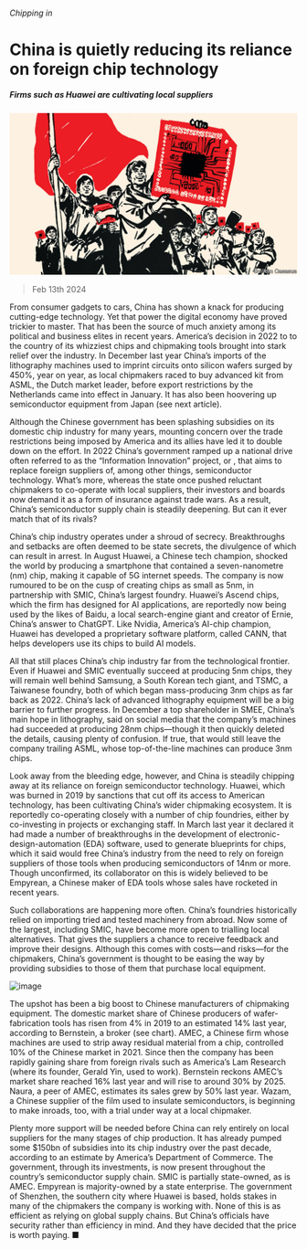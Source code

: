 ###### Chipping in

# China is quietly reducing its reliance on foreign chip technology 

##### Firms such as Huawei are cultivating local suppliers 

![image](images/20240217_WBD001.jpg) 

> Feb 13th 2024 

From consumer gadgets to cars, China has shown a knack for producing cutting-edge technology. Yet  that power the digital economy have proved trickier to master. That has been the source of much anxiety among its political and business elites in recent years. America’s decision in 2022 to  to the country of its whizziest chips and chipmaking tools brought into stark relief  over the industry. In December last year China’s imports of the lithography machines used to imprint circuits onto silicon wafers surged by 450%, year on year, as local chipmakers raced to buy advanced kit from ASML, the Dutch market leader, before export restrictions by the Netherlands came into effect in January. It has also been hoovering up semiconductor equipment from Japan (see next article).

Although the Chinese government has been splashing subsidies on its domestic chip industry for many years, mounting concern over the trade restrictions being imposed by America and its allies have led it to double down on the effort. In 2022 China’s government ramped up a national drive often referred to as the “Information Innovation” project, or , that aims to replace foreign suppliers of, among other things, semiconductor technology. What’s more, whereas the state once pushed reluctant chipmakers to co-operate with local suppliers, their investors and boards now demand it as a form of insurance against trade wars. As a result, China’s semiconductor supply chain is steadily deepening. But can it ever match that of its rivals?

China’s chip industry operates under a shroud of secrecy. Breakthroughs and setbacks are often deemed to be state secrets, the divulgence of which can result in arrest. In August Huawei, a Chinese tech champion, shocked the world by producing a smartphone that contained a seven-nanometre (nm) chip, making it capable of 5G internet speeds. The company is now rumoured to be on the cusp of creating chips as small as 5nm, in partnership with SMIC, China’s largest foundry. Huawei’s Ascend chips, which the firm has designed for AI applications, are reportedly now being used by the likes of Baidu, a local search-engine giant and creator of Ernie, China’s answer to ChatGPT. Like Nvidia, America’s AI-chip champion, Huawei has developed a proprietary software platform, called CANN, that helps developers use its chips to build AI models.

All that still places China’s chip industry far from the technological frontier. Even if Huawei and SMIC eventually succeed at producing 5nm chips, they will remain well behind Samsung, a South Korean tech giant, and TSMC, a Taiwanese foundry, both of which began mass-producing 3nm chips as far back as 2022. China’s lack of advanced lithography equipment will be a big barrier to further progress. In December a top shareholder in SMEE, China’s main hope in lithography, said on social media that the company’s machines had succeeded at producing 28nm chips—though it then quickly deleted the details, causing plenty of confusion. If true, that would still leave the company trailing ASML, whose top-of-the-line machines can produce 3nm chips.

Look away from the bleeding edge, however, and China is steadily chipping away at its reliance on foreign semiconductor technology. Huawei, which was burned in 2019 by sanctions that cut off its access to American technology, has been cultivating China’s wider chipmaking ecosystem. It is reportedly co-operating closely with a number of chip foundries, either by co-investing in projects or exchanging staff. In March last year it declared it had made a number of breakthroughs in the development of electronic-design-automation (EDA) software, used to generate blueprints for chips, which it said would free China’s industry from the need to rely on foreign suppliers of those tools when producing semiconductors of 14nm or more. Though unconfirmed, its collaborator on this is widely believed to be Empyrean, a Chinese maker of EDA tools whose sales have rocketed in recent years.

Such collaborations are happening more often. China’s foundries historically relied on importing tried and tested machinery from abroad. Now some of the largest, including SMIC, have become more open to trialling local alternatives. That gives the suppliers a chance to receive feedback and improve their designs. Although this comes with costs—and risks—for the chipmakers, China’s government is thought to be easing the way by providing subsidies to those of them that purchase local equipment.

![image](images/20240217_WBC393.png) 


The upshot has been a big boost to Chinese manufacturers of chipmaking equipment. The domestic market share of Chinese producers of wafer-fabrication tools has risen from 4% in 2019 to an estimated 14% last year, according to Bernstein, a broker (see chart). AMEC, a Chinese firm whose machines are used to strip away residual material from a chip, controlled 10% of the Chinese market in 2021. Since then the company has been rapidly gaining share from foreign rivals such as America’s Lam Research (where its founder, Gerald Yin, used to work). Bernstein reckons AMEC’s market share reached 16% last year and will rise to around 30% by 2025. Naura, a peer of AMEC, estimates its sales grew by 50% last year. Wazam, a Chinese supplier of the film used to insulate semiconductors, is beginning to make inroads, too, with a trial under way at a local chipmaker.

Plenty more support will be needed before China can rely entirely on local suppliers for the many stages of chip production. It has already pumped some $150bn of subsidies into its chip industry over the past decade, according to an estimate by America’s Department of Commerce. The government, through its investments, is now present throughout the country’s semiconductor supply chain. SMIC is partially state-owned, as is AMEC. Empyrean is majority-owned by a state enterprise. The government of Shenzhen, the southern city where Huawei is based, holds stakes in many of the chipmakers the company is working with. None of this is as efficient as relying on global supply chains. But China’s officials have security rather than efficiency in mind. And they have decided that the price is worth paying. ■


